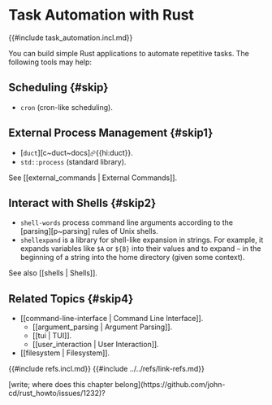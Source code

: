# Task Automation with Rust

{{#include task_automation.incl.md}}

You can build simple Rust applications to automate repetitive tasks. The following tools may help:

## Scheduling {#skip}

- `cron` (cron-like scheduling).

## External Process Management {#skip1}

- [`duct`][c~duct~docs]⮳{{hi:duct}}.
- `std::process` (standard library).

See [[external_commands | External Commands]].

## Interact with Shells {#skip2}

- `shell-words` process command line arguments according to the [parsing][p~parsing] rules of Unix shells.
- `shellexpand` is a library for shell-like expansion in strings. For example, it expands variables like `$A` or `${B}` into their values and to expand `~` in the beginning of a string into the home directory (given some context).

See also [[shells | Shells]].

## Related Topics {#skip4}

- [[command-line-interface | Command Line Interface]].
  - [[argument_parsing | Argument Parsing]].
  - [[tui | TUI]].
  - [[user_interaction | User Interaction]].
- [[filesystem | Filesystem]].

{{#include refs.incl.md}}
{{#include ../../refs/link-refs.md}}

<div class="hidden">
[write; where does this chapter belong](https://github.com/john-cd/rust_howto/issues/1232)?
</div>
